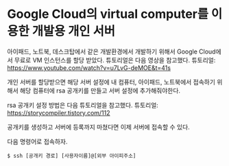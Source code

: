 Google Cloud의 virtual computer를 이용한 개발용 개인 서버
========================================================

아이패드, 노트북, 데스크탑에서 같은 개발환경에서 개발하기 위해서 Google Cloud에서 무료로 VM 인스턴스를 할당 받았다. 
튜토리얼은 다음 영상을 참고했다.
튜토리얼: https://www.youtube.com/watch?v=u7LvG-deMOE&t=41s

개인 서버를 할당받으면 해당 서버 설정에 내 컴퓨터, 아이패드, 노트북에서 접속하기 위해서 해당 컴퓨터에 rsa 공개키를 만들고 서버 설정에 추가해줘야한다.

rsa 공개키 설정 방법은 다음 튜토리얼을 참고했다.
튜토리얼: https://storycompiler.tistory.com/112

공개키를 생성하고 서버에 등록까지 마쳤다면 이제 서버에 접속할 수 있다.

다음 명령어로 접속하자.

```
$ ssh [공개키 경로] [사용자이름]@[외부 아이피주소]
```


